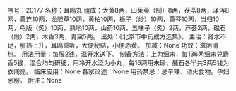 序号：20177
名称：耳鸣丸
组成：大黄8两，山茱萸（制）8两，茯苓8两，泽泻8两，黄连10两，龙胆草10两，黄柏10两，栀子（炒）10两，黄芩10两，当归10两，龟版（炙）10两，熟地10两，山药10两，五味子（炙）2两，芦荟2两，磁石（煅）2两，木香3两，青黛5两。
出处：《北京市中药成方选集》。
主治：肾水不足，肝热上升，耳鸣重听，大便秘结，小便赤黄。
加减：None
功效：滋阴清热。
用法用量：每服2钱，温开水送下。
制备方法：上为细末，每136两细末兑麝香5钱，混合均匀研细，用冷开水泛为小丸，每16两用朱砂、赭石各半共3两5钱为衣闯亮。
临床应用：None
各家论述：None
用药禁忌：忌辛辣、动火食物。孕妇忌服。
附注：None
